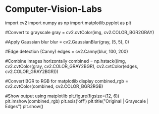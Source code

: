 ﻿# Computer-Vision-Labs
 import cv2
import numpy as np
import matplotlib.pyplot as plt


#Convert to grayscale
gray = cv2.cvtColor(img, cv2.COLOR_BGR2GRAY)

#Apply Gaussian blur
blur = cv2.GaussianBlur(gray, (5, 5), 0)

#Edge detection (Canny)
edges = cv2.Canny(blur, 100, 200)

#Combine images horizontally
combined = np.hstack((img, cv2.cvtColor(gray, cv2.COLOR_GRAY2BGR),
                      cv2.cvtColor(edges, cv2.COLOR_GRAY2BGR)))

#Convert BGR to RGB for matplotlib display
combined_rgb = cv2.cvtColor(combined, cv2.COLOR_BGR2RGB)

#Show output using matplotlib
plt.figure(figsize=(12, 6))
plt.imshow(combined_rgb)
plt.axis('off')
plt.title("Original | Grayscale | Edges")
plt.show()

